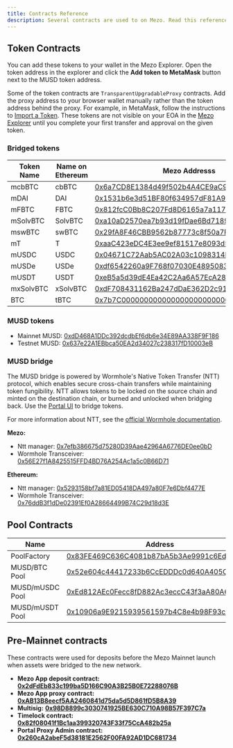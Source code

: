 ```yaml
---
title: Contracts Reference
description: Several contracts are used to on Mezo. Read this reference to learn more.
---
```


## Token Contracts

You can add these tokens to your wallet in the Mezo Explorer. Open the token address in the explorer and click the **Add token to MetaMask** button next to the MUSD token address.

Some of the token contracts are `TransparentUpgradableProxy` contracts. Add the proxy address to your browser wallet manually rather than the token address behind the proxy. For example, in MetaMask, follow the instructions to [Import a Token](https://support.metamask.io/manage-crypto/portfolio/how-to-import-a-token-in-metamask-portfolio/). These tokens are not visible on your EOA in the [Mezo Explorer](https://explorer.mezo.org/) until you complete your first transfer and approval on the given token. 

### Bridged tokens

| Token Name | Name on Ethereum | Mezo Addresss | Ethereum Address |
| ---------- | ---------------- | ------------- | ---------------- |
| mcbBTC | cbBTC | [0x6a7CD8E1384d49f502b4A4CE9aC9eb320835c5d7](https://explorer.mezo.org/token/0x6a7CD8E1384d49f502b4A4CE9aC9eb320835c5d7) | [0xcbB7C0000aB88B473b1f5aFd9ef808440eed33Bf](https://etherscan.io/address/0xcbB7C0000aB88B473b1f5aFd9ef808440eed33Bf) |
| mDAI | DAI | [0x1531b6e3d51BF80f634957dF81A990B92dA4b154](https://explorer.mezo.org/address/0x1531b6e3d51BF80f634957dF81A990B92dA4b154) | [0x6B175474E89094C44Da98b954EedeAC495271d0F](https://etherscan.io/address/0x6B175474E89094C44Da98b954EedeAC495271d0F) |
| mFBTC | FBTC | [0x812fcC0Bb8C207Fd8D6165a7a1173037F43B2dB8](https://explorer.mezo.org/address/0x812fcC0Bb8C207Fd8D6165a7a1173037F43B2dB8) | [0xC96dE26018A54D51c097160568752c4E3BD6C364](https://etherscan.io/address/0xC96dE26018A54D51c097160568752c4E3BD6C364) |
| mSolvBTC | SolvBTC | [0xa10aD2570ea7b93d19fDae6Bd7189fF4929Bc747](https://explorer.mezo.org/address/0xa10aD2570ea7b93d19fDae6Bd7189fF4929Bc747) | [0x7A56E1C57C7475CCf742a1832B028F0456652F97](https://etherscan.io/address/0x7A56E1C57C7475CCf742a1832B028F0456652F97) |
| mswBTC | swBTC | [0x29fA8F46CBB9562b87773c8f50a7F9F27178261c](https://explorer.mezo.org/address/0x29fA8F46CBB9562b87773c8f50a7F9F27178261c) | [0x8DB2350D78aBc13f5673A411D4700BCF87864dDE](https://etherscan.io/address/0x8DB2350D78aBc13f5673A411D4700BCF87864dDE) |
| mT | T | [0xaaC423eDC4E3ee9ef81517e8093d52737165b71F](https://explorer.mezo.org/address/0xaaC423eDC4E3ee9ef81517e8093d52737165b71F) | [0xCdF7028ceAB81fA0C6971208e83fa7872994beE5](https://etherscan.io/address/0xCdF7028ceAB81fA0C6971208e83fa7872994beE5) |
| mUSDC | USDC | [0x04671C72Aab5AC02A03c1098314b1BB6B560c197](https://explorer.mezo.org/token/0x04671C72Aab5AC02A03c1098314b1BB6B560c197) | [0xA0b86991c6218b36c1d19D4a2e9Eb0cE3606eB48](https://etherscan.io/address/0xA0b86991c6218b36c1d19D4a2e9Eb0cE3606eB48) |
| mUSDe | USDe | [0xdf6542260a9F768f07030E4895083F804241F4C4](https://explorer.mezo.org/address/0xdf6542260a9F768f07030E4895083F804241F4C4) | [0x4c9EDD5852cd905f086C759E8383e09bff1E68B3](https://etherscan.io/address/0x4c9EDD5852cd905f086C759E8383e09bff1E68B3) |
| mUSDT | USDT | [0xeB5a5d39dE4Ea42C2Aa6A57EcA2894376683bB8E](https://explorer.mezo.org/token/0xeB5a5d39dE4Ea42C2Aa6A57EcA2894376683bB8E) | [0xdAC17F958D2ee523a2206206994597C13D831ec7](https://etherscan.io/address/0xdAC17F958D2ee523a2206206994597C13D831ec7) |
| mxSolvBTC | xSolvBTC | [0xdF708431162Ba247dDaE362D2c919e0fbAfcf9DE](https://explorer.mezo.org/address/0xdF708431162Ba247dDaE362D2c919e0fbAfcf9DE) | [0xd9D920AA40f578ab794426F5C90F6C731D159DEf](https://etherscan.io/address/0xd9D920AA40f578ab794426F5C90F6C731D159DEf) |
| BTC | tBTC | [0x7b7C000000000000000000000000000000000000](https://explorer.mezo.org/address/0x7b7C000000000000000000000000000000000000) | [0x18084fbA666a33d37592fA2633fD49a74DD93a88](https://etherscan.io/address/0x18084fbA666a33d37592fA2633fD49a74DD93a88) |

### MUSD tokens

- Mainnet MUSD: [0xdD468A1DDc392dcdbEf6db6e34E89AA338F9F186](https://explorer.mezo.org/token/0xdD468A1DDc392dcdbEf6db6e34E89AA338F9F186)
- Testnet MUSD: [0x637e22A1EBbca50EA2d34027c238317fD10003eB](https://explorer.test.mezo.org/token/0x637e22A1EBbca50EA2d34027c238317fD10003eB)

### MUSD bridge

The MUSD bridge is powered by Wormhole's Native Token Transfer (NTT) protocol, which enables secure cross-chain transfers while maintaining token fungibility. NTT allows tokens to be locked on the source chain and minted on the destination chain, or burned and unlocked when bridging back. Use the [Portal UI](https://portalbridge.com/) to bridge tokens.

For more information about NTT, see the [official Wormhole documentation](https://wormhole.com/docs/products/native-token-transfers/overview/).

**Mezo:**
- Ntt manager: [0x7efb386675d75280D39Aae42964A6776DE0ee0bD](https://explorer.mezo.org/address/0x7efb386675d75280D39Aae42964A6776DE0ee0bD)
- Wormhole Transceiver: [0x56E27f1A8425515FFD4BD76A254Ac1a5c0B66D71](https://explorer.mezo.org/address/0x56E27f1A8425515FFD4BD76A254Ac1a5c0B66D71)

**Ethereum:**
- Ntt manager: [0x5293158bf7a81ED05418DA497a80F7e6Dbf4477E](https://etherscan.io/address/0x5293158bf7a81ED05418DA497a80F7e6Dbf4477E)
- Wormhole Transceiver: [0x76ddB3f1dDe02391Ef0A28664499B74C29d18d3E](https://etherscan.io/address/0x76ddB3f1dDe02391Ef0A28664499B74C29d18d3E)

## Pool Contracts

| Name | Address |
|----- | ------- |
| PoolFactory | [0x83FE469C636C4081b87bA5b3Ae9991c6Ed104248](https://explorer.mezo.org/address/0x83FE469C636C4081b87bA5b3Ae9991c6Ed104248) |
| MUSD/BTC Pool | [0x52e604c44417233b6CcEDDDc0d640A405Caacefb](https://explorer.mezo.org/address/0x52e604c44417233b6CcEDDDc0d640A405Caacefb) |
| MUSD/mUSDC Pool | [0xEd812AEc0Fecc8fD882Ac3eccC43f3aA80A6c356](https://explorer.mezo.org/address/0xEd812AEc0Fecc8fD882Ac3eccC43f3aA80A6c356) |
| MUSD/mUSDT Pool | [0x10906a9E9215939561597b4C8e4b98F93c02031A](https://explorer.mezo.org/address/0x10906a9E9215939561597b4C8e4b98F93c02031A) |

## Pre-Mainnet contracts

These contracts were used for deposits before the Mezo Mainnet launch when assets were bridged to the new network.

* **Mezo App deposit contract:** [**0x2dFdEb833c199ba5D166C90A3B25B0E72288076B**](https://etherscan.io/address/0x2dfdeb833c199ba5d166c90a3b25b0e72288076b)
* **Mezo App proxy contract:** [**0xAB13B8eecf5AA2460841d75da5d5D861fD5B8A39**](https://etherscan.io/address/0xab13b8eecf5aa2460841d75da5d5d861fd5b8a39)
* **Multisig:** [**0x98D8899c3030741925BE630C710A98B57F397C7a**](https://etherscan.io/address/0x98D8899c3030741925BE630C710A98B57F397C7a)
* **Timelock contract:** [**0x82f08041f1Bc1aa399320743F33f75CcA482b25a**](https://etherscan.io/address/0x82f08041f1Bc1aa399320743F33f75CcA482b25a)
* **Portal Proxy Admin contract:** [**0x260cA2abeF5d38181E2562F00FA92AD1DC681734**](https://etherscan.io/address/0x260ca2abef5d38181e2562f00fa92ad1dc681734)
